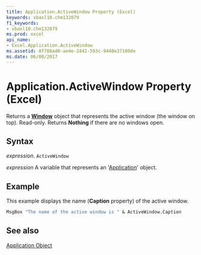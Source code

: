 ```yaml
---
title: Application.ActiveWindow Property (Excel)
keywords: vbaxl10.chm132079
f1_keywords:
- vbaxl10.chm132079
ms.prod: excel
api_name:
- Excel.Application.ActiveWindow
ms.assetid: 8f788ad0-ae4e-2442-593c-9440e37100de
ms.date: 06/08/2017
---
```



# Application.ActiveWindow Property (Excel)

Returns a  **[Window](Excel.Window.md)** object that represents the active window (the window on top). Read-only. Returns **Nothing** if there are no windows open.


## Syntax

 _expression_. `ActiveWindow`

 _expression_ A variable that represents an '[Application](Excel.Application(object).md)' object.


## Example

This example displays the name (**Caption** property) of the active window.


```vb
MsgBox "The name of the active window is " & ActiveWindow.Caption
```


## See also


[Application Object](Excel.Application(object).md)

